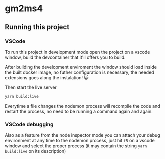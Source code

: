 # gm2ms4

## Running this project

### VSCode

To run this project in development mode open the project on a vscode window, build the devcontainer that it'll offers you to build.

After building the development enviroment the window should load inside the built docker image, no futher configuration is necessary, the needed extensions goes along the instalation! 😺

Then start the live server

```bash
yarn build:live
```

Everytime a file changes the nodemon process will recompile the code and restart the process, no need to be running a command again and again.

### VSCode debugging

Also as a feature from the node inspector mode you can attach your debug environment at any time to the nodemon process, just hit `f5` on a vscode window and select the proper process (it may contain the string `yarn build:live` on its description)
